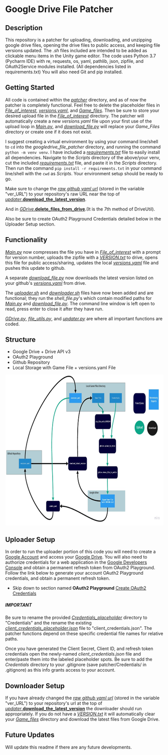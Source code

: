 # Google Drive File Patcher

## Description
This repository is a patcher for uploading, downloading, and unzipping google drive files, opening the drive files to public access, 
and keeping file versions updated. The *.sh* files included are intended to be added as clickable menu items in the Unity game editor. The code uses Python 3.7 (Pycharm IDE) with re, requests, os, yaml, pathlib, json, zipfile, and OAuth2Service modules installed.
(All dependencies listed in requirements.txt) You will also need Git and pip installed.

## Getting Started
All code is contained within the [*patcher*](patcher) directory, and as of now the patcher is completely functional. Feel free to delete the placeholder files in [*File_of_interest*](patcher/File_of_interest),
[*versions.yaml*](patcher/version_history/versions.yaml), and [*Game_files*](patcher/Game_Files). Then be sure to store your desired upload file in the [*File_of_interest*](patcher/File_of_interest) directory.
The patcher will automatically create a new *versions.yaml* file upon your first use of the upload loop in [*Main.py*](patcher/main.py), and [*download_file.py*](patcher/download_file.py) will replace your *Game_Files* directory
or create one if it does not exist.
 
 


I suggest creating a virtual environment by using your command line/shell to `cd` into the *googledrive_file_patcher* directory, and running the command `python -m venv venv`. 
I have included a [*requirements.txt*](requirements.txt) file to easily install all dependencies. Navigate to the *Scripts* directory of the above/your venv, cut the included [*requirements.txt*](requirements.txt) file, 
and paste it in the *Scripts* directory. Then run the command `pip install -r requirements.txt` in your command line/shell with the `cwd` as *Scripts*.
Your environment setup should be ready to go.


Make sure to change the [*raw github yaml url*](patcher/version_history/versions.yaml) (stored in the variable "ver_URL") to your repository's raw URL near the top of [*updater*.**download_the_latest_version**](patcher/updater.py).

And in [*GDrive*.**delete_files_from_drive**](patcher/GDrive.py).(It is the 7th method of DriveUtil). 

Also be sure to create OAuth2 Playground Credentials detailed below in the Uploader Setup section.

## Functionality
[*Main.py*](patcher/main.py) now compresses the file you have in [*File_of_interest*](patcher/File_of_interest) with a prompt for version number, uploads the zipfile with a [*VERSION.txt*](patcher/Game_Files/VERSION.txt) to drive,
opens this file for public access/sharing, updates the local [*versions.yaml*](patcher/version_history/versions.yaml) file and pushes this update to github.

A separate [*download_file.py*](patcher/download_file.py) now downloads the latest version listed on your github's [*versions.yaml*](patcher/version_history/versions.yaml) from drive.

The [*uploader.sh*](uploader.sh) and [*downloader.sh*](downloader.sh) files have now been added and are functional; they run the *shell_file.py*'s which contain modified paths for [*Main.py*](patcher/main.py) and [*download_file.py*](patcher/download_file.py).
The command line window is left open to read, press enter to close it after they have run.

[*GDrive.py*](patcher/GDrive.py), [*file_utils.py*](patcher/file_utils.py), and [*updater.py*](patcher/updater.py) are where all important functions are coded.

## Structure
- Google Drive + Drive API v3
- OAuth2 Playground
- Github Repository
- Local Storage with Game File + versions.yaml File

<p align="center">
    <img width="811" height="480" src="Documentation/Patcher_Structure.jpg">
</p>


## Uploader Setup
In order to run the uploader portion of this code you will need to create a [Google Account](https://accounts.google.com/signup/v2/webcreateaccount?hl=en&flowName=GlifWebSignIn&flowEntry=SignUp) and access your [Google Drive](https://drive.google.com/). 
You will also need to authorize credentials for a web application in the [Google Developers Console](https://console.developers.google.com/apis/credentials) and obtain a permanent refresh token from OAuth2 Playground. 
Follow the link below to generate your account OAuth2 Playground credentials, and obtain a permanent refresh token.

- Skip down to section named **OAuth2 Playground** [Create OAuth2 Credentials](https://developers.google.com/adwords/api/docs/guides/authentication)

##### **IMPORTANT**
Be sure to rename the provided [*Credentials_placeholder*](patcher/Credentials_placeholder) directory to "Credentials" and the rename the existing [*client_credentials_placeholder.json*](patcher/Credentials_placeholder/client_credentials_placeholder.json) file to "client_credentials.json".
The patcher functions depend on these specific credential file names for relative paths.

Once you have generated the Client Secret, Client ID, and refresh token credentials open the newly-named *client_credentials.json* file and enter/paste them into the labeled placeholder spots. 
Be sure to add the *Credentials* directory to your .gitignore (save patcher/Credentials/ in .gitignore) as this info grants access to your account.





## Downloader Setup
If you have already changed the [*raw github yaml url*](patcher/version_history/versions.yaml) (stored in the variable "ver_URL") to your repository's url at the top of [*updater*.**download_the_latest_version**](patcher/updater.py) 
the downloader should run appropriately. If you do not have a [*VERSION.txt*](patcher/Game_Files/VERSION.txt) it will automatically clear 
your [*Game_files*](patcher/Game_Files) directory and download the latest files from Google Drive.

## Future Updates
Will update this readme if there are any future developments.
